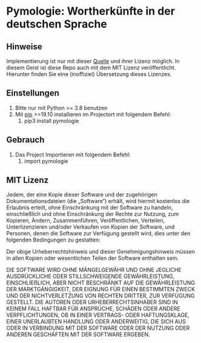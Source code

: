 # Pymologie: Wortherkünfte in der deutschen Sprache

## Hinweise 
Implementierung ist nur mit dieser [Quelle](https://github.com/droher/etymology-db) und ihrer Lizenz möglich. In diesem Geist ist diese Repo auch mit dem MIT Lizenz veröffentlicht. Hierunter finden Sie eine (inoffiziel) Übersetzung dieses Lizenzes.
 
## Einstellungen 
1. Bitte nur mit Python >= 3.8 benutzen
2. Mit [pip](https://docs.python.org/3/installing/index.html) >=19.10 installieren im Projectort mit folgendem Befehl:
   1. pip3 install pymologie
   
## Gebrauch
1. Das Project Importieren mit folgendem Befehl:
   1. import pymologie

## MIT Lizenz
Jedem, der eine Kopie dieser Software und der zugehörigen Dokumentationsdateien (die „Software“) erhält, wird hiermit kostenlos die Erlaubnis erteilt, ohne Einschränkung mit der Software zu handeln, einschließlich und ohne Einschränkung der Rechte zur Nutzung, zum Kopieren, Ändern, Zusammenführen, Veröffentlichen, Verteilen, Unterlizenzieren und/oder Verkaufen von Kopien der Software, und Personen, denen die Software zur Verfügung gestellt wird, dies unter den folgenden Bedingungen zu gestatten:

Der obige Urheberrechtshinweis und dieser Genehmigungshinweis müssen in allen Kopien oder wesentlichen Teilen der Software enthalten sein.

DIE SOFTWARE WIRD OHNE MÄNGELGEWÄHR UND OHNE JEGLICHE AUSDRÜCKLICHE ODER STILLSCHWEIGENDE GEWÄHRLEISTUNG, EINSCHLIEẞLICH, ABER NICHT BESCHRÄNKT AUF DIE GEWÄHRLEISTUNG DER MARKTGÄNGIGKEIT, DER EIGNUNG FÜR EINEN BESTIMMTEN ZWECK UND DER NICHTVERLETZUNG VON RECHTEN DRITTER, ZUR VERFÜGUNG GESTELLT. DIE AUTOREN ODER URHEBERRECHTSINHABER SIND IN KEINEM FALL HAFTBAR FÜR ANSPRÜCHE, SCHÄDEN ODER ANDERE VERPFLICHTUNGEN, OB IN EINER VERTRAGS- ODER HAFTUNGSKLAGE, EINER UNERLAUBTEN HANDLUNG ODER ANDERWEITIG, DIE SICH AUS ODER IN VERBINDUNG MIT DER SOFTWARE ODER DER NUTZUNG ODER ANDEREN GESCHÄFTEN MIT DER SOFTWARE ERGEBEN. 
